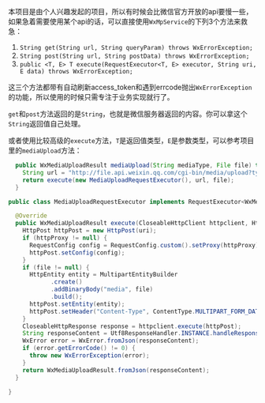 本项目是由个人兴趣发起的项目，所以有时候会比微信官方开放的api要慢一些，如果急着需要使用某个api的话，可以直接使用``WxMpService``的下列3个方法来救急：

1. ``String get(String url, String queryParam) throws WxErrorException;``
1. ``String post(String url, String postData) throws WxErrorException;``
1. ``public <T, E> T execute(RequestExecutor<T, E> executor, String uri, E data) throws WxErrorException;``

这三个方法都带有自动刷新access_token和遇到errcode抛出``WxErrorException``的功能，所以使用的时候只需专注于业务实现就行了。

``get``和``post``方法返回的是``String``，也就是微信服务器返回的内容。你可以拿这个``String``返回值自己处理。

或者使用比较高级的``execute``方法，``T``是返回值类型，``E``是参数类型，可以参考项目里的``mediaUpload``方法：

```java
  public WxMediaUploadResult mediaUpload(String mediaType, File file) throws WxErrorException {
    String url = "http://file.api.weixin.qq.com/cgi-bin/media/upload?type=" + mediaType;
    return execute(new MediaUploadRequestExecutor(), url, file);
  }
```

```java
public class MediaUploadRequestExecutor implements RequestExecutor<WxMediaUploadResult, File> {

  @Override
  public WxMediaUploadResult execute(CloseableHttpClient httpclient, HttpHost httpProxy, String uri, File file) throws WxErrorException, ClientProtocolException, IOException {
    HttpPost httpPost = new HttpPost(uri);
    if (httpProxy != null) {
      RequestConfig config = RequestConfig.custom().setProxy(httpProxy).build();
      httpPost.setConfig(config);
    }
    if (file != null) {
      HttpEntity entity = MultipartEntityBuilder
            .create()
            .addBinaryBody("media", file)
            .build();
      httpPost.setEntity(entity);
      httpPost.setHeader("Content-Type", ContentType.MULTIPART_FORM_DATA.toString());
    }
    CloseableHttpResponse response = httpclient.execute(httpPost);
    String responseContent = Utf8ResponseHandler.INSTANCE.handleResponse(response);
    WxError error = WxError.fromJson(responseContent);
    if (error.getErrorCode() != 0) {
      throw new WxErrorException(error);
    }
    return WxMediaUploadResult.fromJson(responseContent);
  }

}
```

